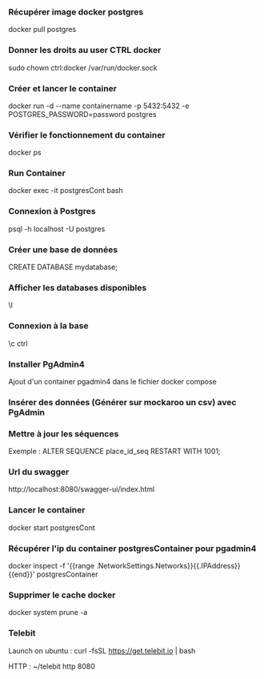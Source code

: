 ### Récupérer image docker postgres
docker pull postgres

### Donner les droits au user CTRL docker
sudo chown ctrl:docker /var/run/docker.sock

### Créer et lancer le container
docker run -d --name containername -p 5432:5432 -e POSTGRES_PASSWORD=password postgres

### Vérifier le fonctionnement du container
docker ps

### Run Container 
docker exec -it postgresCont bash

### Connexion à Postgres
psql -h localhost -U postgres

### Créer une base de données
CREATE DATABASE mydatabase;

### Afficher les databases disponibles
\l

### Connexion à la base
\c ctrl

### Installer PgAdmin4
Ajout d'un container pgadmin4 dans le fichier docker compose

### Insérer des données (Générer sur mockaroo un csv) avec PgAdmin

### Mettre à jour les séquences
Exemple : ALTER SEQUENCE place_id_seq RESTART WITH 1001;

### Url du swagger
http://localhost:8080/swagger-ui/index.html

### Lancer le container
docker start postgresCont

### Récupérer l'ip du container postgresContainer pour pgadmin4
docker inspect -f '{{range .NetworkSettings.Networks}}{{.IPAddress}}{{end}}' postgresContainer

### Supprimer le cache docker
docker system prune -a

### Telebit
Launch on ubuntu : curl -fsSL https://get.telebit.io | bash

HTTP : ~/telebit http 8080
